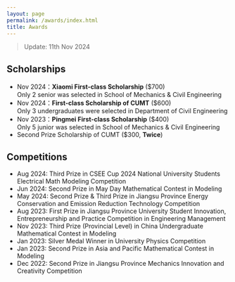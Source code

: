 ```yaml
---
layout: page
permalink: /awards/index.html
title: Awards
---
```


> Update: 11th Nov 2024

## Scholarships

- Nov 2024：**Xiaomi  First-class Scholarship** ($700)<br>
  Only 2 senior was selected in School of Mechanics & Civil Engineering
- Nov 2024：**First-class Scholarship of CUMT** ($600)<br>
  Only 3 undergraduates were selected  in Department of Civil Engineering
- Nov 2023：**Pingmei First-class Scholarship** ($400)<br>
  Only 5 junior was selected in School of Mechanics & Civil Engineering
- Second Prize Scholarship of CUMT ($300, **Twice**)<br>

## Competitions

- Aug 2024:  Third Prize in CSEE Cup 2024 National University Students Electrical Math Modeling Competition <br>
- Jun 2024:  Second Prize in May Day Mathematical Contest in Modeling <br>
- May 2024:  Second Prize & Third Prize in Jiangsu Province Energy Conservation and Emission Reduction Technology Competition<br>
- Aug 2023:  First Prize in Jiangsu Province University Student Innovation, Entrepreneurship and Practice Competition in Engineering Management<br>
- Nov 2023:  Third Prize (Provincial Level) in China Undergraduate Mathematical Contest in Modeling
- Jan 2023:  Silver Medal Winner in University Physics Competition<br>
- Jan 2023:  Second Prize in Asia and Pacific Mathematical Contest in Modeling<br>
- Dec 2022:  Second Prize in Jiangsu Province Mechanics Innovation and Creativity Competition<br>

<br>
